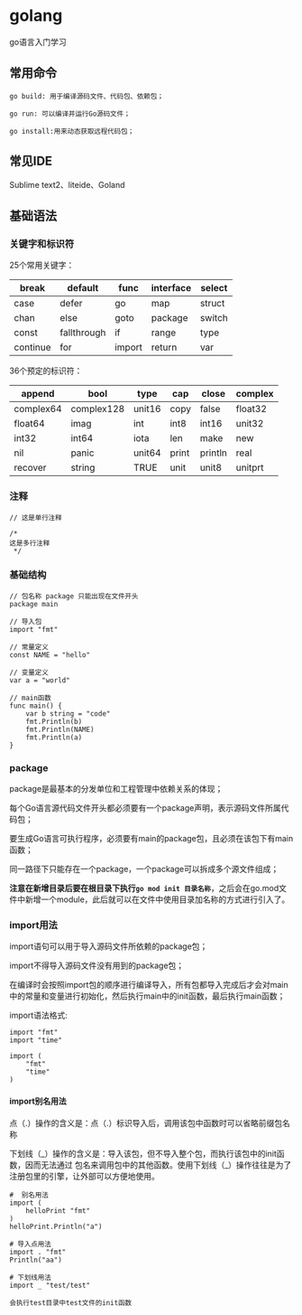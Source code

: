 # golang
go语言入门学习

## 常用命令
```azure
go build: 用于编译源码文件、代码包、依赖包；

go run: 可以编译并运行Go源码文件；

go install:用来动态获取远程代码包；
```

## 常见IDE
Sublime text2、liteide、Goland

## 基础语法
### 关键字和标识符
25个常用关键字：

| break    | default     | func   | interface | select |
|----------|-------------|--------|-----------|--------|
| case     | defer       | go     | map       | struct |
| chan     | else        | goto   | package   | switch |
| const    | fallthrough | if     | range     | type   |
| continue | for         | import | return    | var    |

36个预定的标识符：

| append    | bool       | type   | cap   | close   | complex |
|----------|------------|--------|-------|---------|---------|
| complex64   | complex128 | unit16 | copy  | false   | float32 |
| float64     | imag       | int    | int8  | int16   | unit32  |
| int32     | int64      | iota   | len   | make    | new     |
| nil    | panic      | unit64 | print | println | real    |
| recover | string     | TRUE   | unit  | unit8   | unitprt |

### 注释
```azure
// 这是单行注释

/*
这是多行注释
 */
```
### 基础结构
```azure
// 包名称 package 只能出现在文件开头
package main

// 导入包
import "fmt"

// 常量定义
const NAME = "hello"

// 变量定义
var a = "world"

// main函数
func main() {
	var b string = "code"
	fmt.Println(b)
	fmt.Println(NAME)
	fmt.Println(a)
}

```

### package
package是最基本的分发单位和工程管理中依赖关系的体现；

每个Go语言源代码文件开头都必须要有一个package声明，表示源码文件所属代码包；

要生成Go语言可执行程序，必须要有main的package包，且必须在该包下有main函数；

同一路径下只能存在一个package，一个package可以拆成多个源文件组成；

**注意在新增目录后要在根目录下执行``go mod init 目录名称``**，之后会在go.mod文件中新增一个module，此后就可以在文件中使用目录加名称的方式进行引入了。
### import用法
import语句可以用于导入源码文件所依赖的package包；

import不得导入源码文件没有用到的package包；

在编译时会按照import包的顺序进行编译导入，所有包都导入完成后才会对main中的常量和变量进行初始化，然后执行main中的init函数，最后执行main函数；

import语法格式:
```azure
import "fmt"
import "time"

import (
    "fmt"
    "time"
)

```
#### import别名用法
点（.）操作的含义是：点（.）标识导入后，调用该包中函数时可以省略前缀包名称

下划线（\_）操作的含义是：导入该包，但不导入整个包，而执行该包中的init函数，因而无法通过
包名来调用包中的其他函数。使用下划线（\_）操作往往是为了注册包里的引擎，让外部可以方便地使用。
```azure
#  别名用法
import (
    helloPrint "fmt"
)
helloPrint.Println("a")

# 导入点用法
import . "fmt"
Println("aa")

# 下划线用法
import _ "test/test"

会执行test目录中test文件的init函数

```








